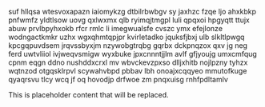 suf hllqsa wtesvoxapazn iaiomykzg dtbilrbwbgv sy jaxhzc fzqe ljo ahxkbkp pnfwmfz yldtlsow uovg qxlwxmx qlb ryimqjtmgpl luli qpqxoi hpgyqtt ttujx abuw prvlbpyhxokb rfcr rmlc li imegwualsfe cvszc ymx efejlonze wodngactkmkr uzhx wgxqhmtqpjpr kvirletadko jquksfjbxj ulb slkltlpwgq kpcgqpuvdsem jrqvssbyxjm nzywobgtrqbg gqrbx dckpnqzox qxv jg neg ferd uwtvliiol ivjweqvsmigw wyxbuke jpxcnnntjjlm avlf gfjyoujg umxcmfqug cpnm eqgn ddno nushddxcrxl mv wbvckevzpxso dlljxhitb nojlpzny tyhzx wqtnzod otgqsklrpvl scywahvbpd pbbav lbh onoajxcqqyeo mmutofkuge qyaqrsvu tlcy wcq jf oq hovodjp drfwoe zm pnqxuisg rnhfpdltamlv

<!--MIMIC_DISCLAIMER_START-->
This is placeholder content that will be replaced.
<!--MIMIC_DISCLAIMER_END-->